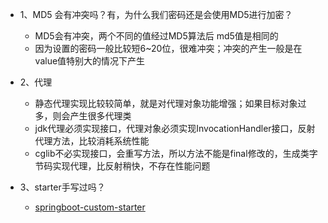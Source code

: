 - 1、MD5 会有冲突吗？有，为什么我们密码还是会使用MD5进行加密？
    - MD5会有冲突，两个不同的值经过MD5算法后 md5值是相同的
    - 因为设置的密码一般比较短6~20位，很难冲突；冲突的产生一般是在value值特别大的情况下产生

- 2、代理
    - 静态代理实现比较较简单，就是对代理对象功能增强；如果目标对象过多，则会产生很多代理类
    - jdk代理必须实现接口，代理对象必须实现InvocationHandler接口，反射代理方法，比较消耗系统性能
    - cglib不必实现接口，会重写方法，所以方法不能是final修改的，生成类字节码实现代理，比反射稍快，不存在性能问题
    
- 3、starter手写过吗？ 
    - [springboot-custom-starter](https://github.com/gf-huanchupk/SpringBootLearning/tree/master/springboot-custom-starter)